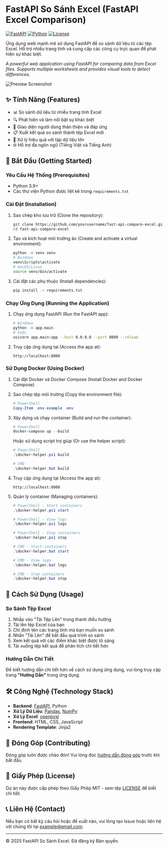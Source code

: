 # FastAPI So Sánh Excel (FastAPI Excel Comparison)

[![FastAPI](https://img.shields.io/badge/FastAPI-0.100.0+-009688?style=flat&logo=fastapi)](https://fastapi.tiangolo.com)
[![Python](https://img.shields.io/badge/Python-3.9+-3776AB?style=flat&logo=python&logoColor=white)](https://www.python.org)
[![License](https://img.shields.io/badge/License-MIT-yellow.svg)](LICENSE)

Ứng dụng web mạnh mẽ sử dụng FastAPI để so sánh dữ liệu từ các tệp Excel. Hỗ trợ nhiều trang tính và cung cấp các công cụ trực quan để phát hiện sự khác biệt.

*A powerful web application using FastAPI for comparing data from Excel files. Supports multiple worksheets and provides visual tools to detect differences.*

![Preview Screenshot](https://via.placeholder.com/800x450.png?text=FastAPI+Excel+Comparison+App)

## ✨ Tính Năng (Features)

- 📊 So sánh dữ liệu từ nhiều trang tính Excel
- 🔍 Phát hiện và làm nổi bật sự khác biệt
- 📱 Giao diện người dùng thân thiện và đáp ứng
- 📋 Xuất kết quả so sánh thành tệp Excel mới
- 🚀 Xử lý hiệu quả với tập dữ liệu lớn
- 🌐 Hỗ trợ đa ngôn ngữ (Tiếng Việt và Tiếng Anh)

## 🚀 Bắt Đầu (Getting Started)

### Yêu Cầu Hệ Thống (Prerequisites)

- Python 3.9+
- Các thư viện Python được liệt kê trong `requirements.txt`

### Cài Đặt (Installation)

1. Sao chép kho lưu trữ (Clone the repository):
   ```bash
   git clone https://github.com/yourusername/fast-api-compare-excel.git
   cd fast-api-compare-excel
   ```

2. Tạo và kích hoạt môi trường ảo (Create and activate a virtual environment):
   ```bash
   python -m venv venv
   # Windows
   venv\Scripts\activate
   # macOS/Linux
   source venv/bin/activate
   ```

3. Cài đặt các phụ thuộc (Install dependencies):
   ```bash
   pip install -r requirements.txt
   ```

### Chạy Ứng Dụng (Running the Application)

1. Chạy ứng dụng FastAPI (Run the FastAPI app):
   ```bash
   # Windows
   python -m app.main
   # hoặc
   uvicorn app.main:app --host 0.0.0.0 --port 8000 --reload
   ```

2. Truy cập ứng dụng tại (Access the app at):
   ```
   http://localhost:8000
   ```

### Sử Dụng Docker (Using Docker)

1. Cài đặt Docker và Docker Compose (Install Docker and Docker Compose)

2. Sao chép tệp môi trường (Copy the environment file):
   ```powershell
   # PowerShell
   Copy-Item .env.example .env
   ```

3. Xây dựng và chạy container (Build and run the container):
   ```powershell
   # PowerShell
   docker-compose up --build
   ```

   Hoặc sử dụng script trợ giúp (Or use the helper script):
   ```powershell
   # PowerShell
   .\docker-helper.ps1 build

   # CMD
   .\docker-helper.bat build
   ```

4. Truy cập ứng dụng tại (Access the app at):
   ```
   http://localhost:8000
   ```

5. Quản lý container (Managing containers):
   ```powershell
   # PowerShell - Start containers
   .\docker-helper.ps1 start

   # PowerShell - View logs
   .\docker-helper.ps1 logs

   # PowerShell - Stop containers
   .\docker-helper.ps1 stop

   # CMD - Start containers
   .\docker-helper.bat start

   # CMD - View logs
   .\docker-helper.bat logs

   # CMD - Stop containers
   .\docker-helper.bat stop
   ```

## 📖 Cách Sử Dụng (Usage)

### So Sánh Tệp Excel

1. Nhấp vào "Tải Tệp Lên" trong thanh điều hướng
2. Tải lên tệp Excel của bạn
3. Chỉ định tên các trang tính mà bạn muốn so sánh
4. Nhấn "Tải Lên" để bắt đầu quá trình so sánh
5. Xem kết quả với các điểm khác biệt được tô sáng
6. Tải xuống tệp kết quả để phân tích chi tiết hơn

### Hướng Dẫn Chi Tiết

Để biết hướng dẫn chi tiết hơn về cách sử dụng ứng dụng, vui lòng truy cập trang **"Hướng Dẫn"** trong ứng dụng.

## 🛠️ Công Nghệ (Technology Stack)

- **Backend**: [FastAPI](https://fastapi.tiangolo.com/), Python
- **Xử Lý Dữ Liệu**: [Pandas](https://pandas.pydata.org/), [NumPy](https://numpy.org/)
- **Xử Lý Excel**: [openpyxl](https://openpyxl.readthedocs.io/)
- **Frontend**: HTML, CSS, JavaScript
- **Rendering Template**: Jinja2

## 🤝 Đóng Góp (Contributing)

Đóng góp luôn được chào đón! Vui lòng đọc [hướng dẫn đóng góp](CONTRIBUTING.md) trước khi bắt đầu.

## 📜 Giấy Phép (License)

Dự án này được cấp phép theo Giấy Phép MIT - xem tệp [LICENSE](LICENSE) để biết chi tiết.

## 📞 Liên Hệ (Contact)

Nếu bạn có bất kỳ câu hỏi hoặc đề xuất nào, vui lòng tạo Issue hoặc liên hệ với chúng tôi tại example@email.com.

---

© 2025 FastAPI So Sánh Excel. Đã đăng ký Bản quyền.
